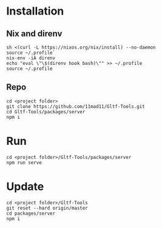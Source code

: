 # Installation

## Nix and direnv
```
sh <(curl -L https://nixos.org/nix/install) --no-daemon
source ~/.profile`
nix-env -iA direnv
echo "eval \"\$(direnv hook bash)\"" >> ~/.profile
source ~/.profile
```

## Repo
```
cd <project folder>
git clone https://github.com/11mad11/Gltf-Tools.git
cd Gltf-Tools/packages/server
npm i
```

# Run
```
cd <project folder>/Gltf-Tools/packages/server
npm run serve
```

# Update
```
cd <project folder>/Gltf-Tools
git reset --hard origin/master
cd packages/server
npm i
```